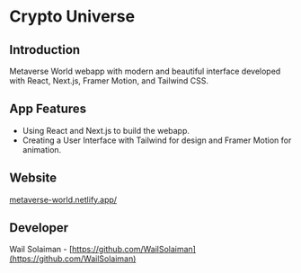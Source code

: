 # Crypto Universe

## Introduction

Metaverse World webapp with modern and beautiful interface developed with React, Next.js, Framer Motion, and Tailwind CSS.

## App Features

-   Using React and Next.js to build the webapp.
-   Creating a User Interface with Tailwind for design and Framer Motion for animation.

## Website

[metaverse-world.netlify.app/](metaverse-world.netlify.app/)

## Developer

Wail Solaiman - [https://github.com/WailSolaiman](https://github.com/WailSolaiman)
